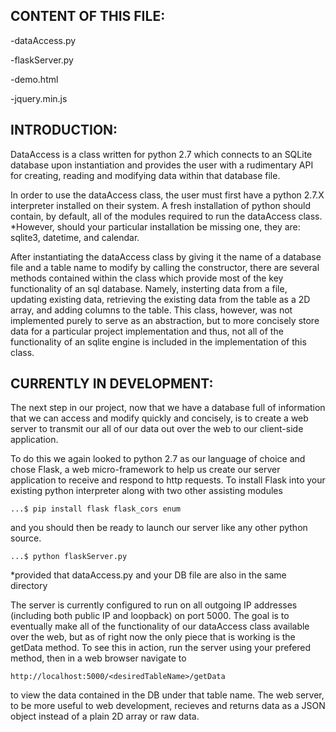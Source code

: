 CONTENT OF THIS FILE:
-------------------------------------------------------------------------------

-dataAccess.py

-flaskServer.py

-demo.html

-jquery.min.js


INTRODUCTION:
--------------------------------------------------------------------------------
DataAccess is a class written for python 2.7 which connects to an SQLite 
database upon instantiation and provides the user with a rudimentary API for 
creating, reading and modifying data within that database file. 

In order to use the dataAccess class, the user must first have a python 2.7.X 
interpreter installed on their system.  A fresh installation of python should 
contain, by default, all of the modules required to run the dataAccess class. 
*However, should your particular installation be missing one, they are: sqlite3,
datetime, and calendar. 

After instantiating the dataAccess class by giving it the name of a database 
file and a table name to modify by calling the constructor, there are several 
methods contained within the class which provide most of the key functionality
of an sql database. Namely, insterting data from a file, updating existing data,
retrieving the existing data from the table as a 2D array, and adding columns to
the table.  This class, however, was not implemented purely to serve as an 
abstraction, but to more concisely store data for a particular project 
implementation and thus, not all of the functionality of an sqlite engine is 
included in the implementation of this class. 


CURRENTLY IN DEVELOPMENT:
--------------------------------------------------------------------------------
The next step in our project, now that we have a database full of information
that we can access and modify quickly and concisely, is to create a web server 
to transmit our all of our data out over the web to our client-side application.

To do this we again looked to python 2.7 as our language of choice and chose
Flask, a web micro-framework to help us create our server application to receive
and respond to http requests.  To install Flask into your existing python 
interpreter along with two other assisting modules
	
	...$ pip install flask flask_cors enum

and you should then be ready to launch our server like any other python source.

	...$ python flaskServer.py
	
*provided that dataAccess.py and your DB file are also in the same directory

The server is currently configured to run on all outgoing IP addresses 
(including both public IP and loopback) on port 5000.  The goal is to eventually
make all of the functionality of our dataAccess class available over the web, 
but as of right now the only piece that is working is the getData method. To see 
this in action, run the server using your prefered method, then in a web browser
navigate to 
	
	http://localhost:5000/<desiredTableName>/getData

to view the data contained in the DB under that table name.  The web server, to 
be more useful to web development, recieves and returns data as a JSON object 
instead of a plain 2D array or raw data.
